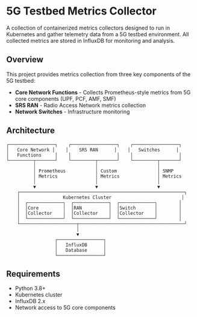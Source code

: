 # 5G Testbed Metrics Collector

A collection of containerized metrics collectors designed to run in Kubernetes and gather telemetry data from a 5G testbed environment. All collected metrics are stored in InfluxDB for monitoring and analysis.

## Overview

This project provides metrics collection from three key components of the 5G testbed:

- **Core Network Functions** - Collects Prometheus-style metrics from 5G core components (UPF, PCF, AMF, SMF)
- **SRS RAN** - Radio Access Network metrics collection
- **Network Switches** - Infrastructure monitoring

## Architecture

```
┌─────────────────┐    ┌─────────────────┐    ┌─────────────────┐
│   Core Network │    │    SRS RAN      │    │   Switches      │
│   Functions     │    │                 │    │                 │
└─────────┬───────┘    └─────────┬───────┘    └─────────┬───────┘
          │                      │                      │
          │ Prometheus           │ Custom               │ SNMP
          │ Metrics              │ Metrics              │ Metrics
          │                      │                      │
          ▼                      ▼                      ▼
    ┌─────────────────────────────────────────────────────────────┐
    │                Kubernetes Cluster                          │
    │  ┌─────────────┐  ┌─────────────┐  ┌─────────────┐        │
    │  │Core         │  │RAN          │  │Switch       │        │
    │  │Collector    │  │Collector    │  │Collector    │        │
    │  └─────────────┘  └─────────────┘  └─────────────┘        │
    └─────────────────────┬───────────────────────────────────────┘
                          │
                          ▼
                  ┌─────────────────┐
                  │   InfluxDB      │
                  │   Database      │
                  └─────────────────┘
```

## Requirements

- Python 3.8+
- Kubernetes cluster
- InfluxDB 2.x
- Network access to 5G core components

  
